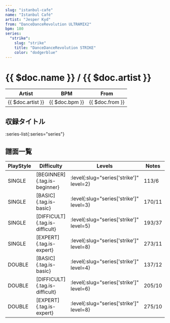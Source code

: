 ```yaml
---
slug: "istanbul-cafe"
name: "Istanbul Café"
artist: "Jesper Kyd"
from: "DanceDanceRevolution ULTRAMIX2"
bpm: 180
series:
  "strike":
    slug: "strike"
    title: "DanceDanceRevolution STRIKE"
    color: "dodgerblue"
---
```


# {{ $doc.name }} / {{ $doc.artist }}

|Artist|BPM|From|
|------|---|----|
|{{ $doc.artist }}|{{ $doc.bpm }}|{{ $doc.from }}|

## 収録タイトル

:series-list{:series="series"}

## 譜面一覧

|PlayStyle|Difficulty|Levels|Notes|Movie|
|---------|----------|------|-----|-----|
|SINGLE|[BEGINNER]{.tag.is-beginner}|:level{:slug="series['strike']" level=2}|113/6||
|SINGLE|[BASIC]{.tag.is-basic}|:level{:slug="series['strike']" level=3}|170/11||
|SINGLE|[DIFFICULT]{.tag.is-difficult}|:level{:slug="series['strike']" level=5}|193/37||
|SINGLE|[EXPERT]{.tag.is-expert}|:level{:slug="series['strike']" level=8}|273/11||
|DOUBLE|[BASIC]{.tag.is-basic}|:level{:slug="series['strike']" level=4}|137/12||
|DOUBLE|[DIFFICULT]{.tag.is-difficult}|:level{:slug="series['strike']" level=6}|205/10||
|DOUBLE|[EXPERT]{.tag.is-expert}|:level{:slug="series['strike']" level=8}|275/10||
